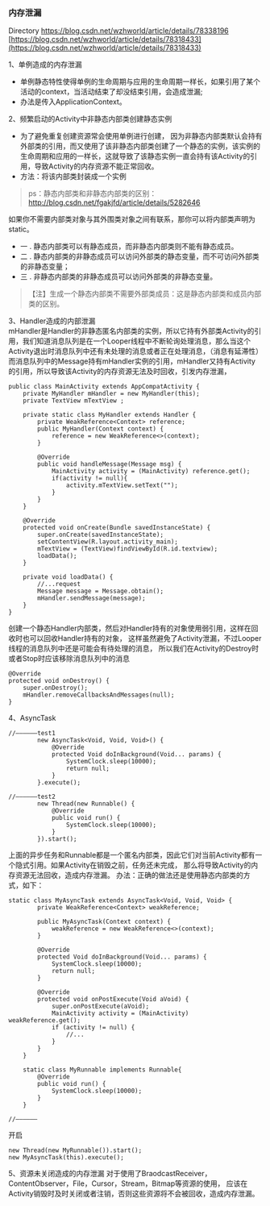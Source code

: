 ### 内存泄漏
Directory
https://blog.csdn.net/wzhworld/article/details/78338196
<br>
[https://blog.csdn.net/wzhworld/article/details/78318433](https://blog.csdn.net/wzhworld/article/details/78318433)
<br>

1、单例造成的内存泄漏
- 单例静态特性使得单例的生命周期与应用的生命周期一样长，如果引用了某个活动的context，当活动结束了却没结束引用，会造成泄漏;
- 办法是传入ApplicationContext。

2、频繁启动的Activity中非静态内部类创建静态实例<br>
- 为了避免重复创建资源常会使用单例进行创建， 因为非静态内部类默认会持有外部类的引用，而又使用了该非静态内部类创建了一个静态的实例，该实例的生命周期和应用的一样长，这就导致了该静态实例一直会持有该Activity的引用，导致Activity的内存资源不能正常回收。
- 方法：将该内部类封装成一个实例
> ps：静态内部类和非静态内部类的区别：http://blog.csdn.net/fgakjfd/article/details/5282646

如果你不需要内部类对象与其外围类对象之间有联系，那你可以将内部类声明为static。<br>
- 一 . 静态内部类可以有静态成员，而非静态内部类则不能有静态成员。
- 二 . 静态内部类的非静态成员可以访问外部类的静态变量，而不可访问外部类的非静态变量；
- 三 . 非静态内部类的非静态成员可以访问外部类的非静态变量。

> 【注】生成一个静态内部类不需要外部类成员：这是静态内部类和成员内部类的区别。

3、Handler造成的内部泄漏 <br>
mHandler是Handler的非静态匿名内部类的实例，所以它持有外部类Activity的引用，我们知道消息队列是在一个Looper线程中不断轮询处理消息，那么当这个Activity退出时消息队列中还有未处理的消息或者正在处理消息，（消息有延滞性）而消息队列中的Message持有mHandler实例的引用，mHandler又持有Activity的引用，所以导致该Activity的内存资源无法及时回收，引发内存泄漏，
```
public class MainActivity extends AppCompatActivity {
    private MyHandler mHandler = new MyHandler(this);
    private TextView mTextView ;

    private static class MyHandler extends Handler {
        private WeakReference<Context> reference;
        public MyHandler(Context context) {
            reference = new WeakReference<>(context);
        }

        @Override
        public void handleMessage(Message msg) {
            MainActivity activity = (MainActivity) reference.get();
            if(activity != null){
                activity.mTextView.setText("");
            }
        }
    }

    @Override
    protected void onCreate(Bundle savedInstanceState) {
        super.onCreate(savedInstanceState);
        setContentView(R.layout.activity_main);
        mTextView = (TextView)findViewById(R.id.textview);
        loadData();
    }

    private void loadData() {
        //...request
        Message message = Message.obtain();
        mHandler.sendMessage(message);
    }
}
```
创建一个静态Handler内部类，然后对Handler持有的对象使用弱引用，这样在回收时也可以回收Handler持有的对象，
这样虽然避免了Activity泄漏，不过Looper线程的消息队列中还是可能会有待处理的消息，
所以我们在Activity的Destroy时或者Stop时应该移除消息队列中的消息
```
@Override
protected void onDestroy() {
    super.onDestroy();
    mHandler.removeCallbacksAndMessages(null);
}
```
4、AsyncTask <br>
```
//——————test1
        new AsyncTask<Void, Void, Void>() {
            @Override
            protected Void doInBackground(Void... params) {
                SystemClock.sleep(10000);
                return null;
            }
        }.execute();

//——————test2
        new Thread(new Runnable() {
            @Override
            public void run() {
                SystemClock.sleep(10000);
            }
        }).start();
```
上面的异步任务和Runnable都是一个匿名内部类，因此它们对当前Activity都有一个隐式引用。如果Activity在销毁之前，任务还未完成， 那么将导致Activity的内存资源无法回收，造成内存泄漏。
办法：正确的做法还是使用静态内部类的方式，如下：
```
static class MyAsyncTask extends AsyncTask<Void, Void, Void> {
        private WeakReference<Context> weakReference;

        public MyAsyncTask(Context context) {
            weakReference = new WeakReference<>(context);
        }

        @Override
        protected Void doInBackground(Void... params) {
            SystemClock.sleep(10000);
            return null;
        }

        @Override
        protected void onPostExecute(Void aVoid) {
            super.onPostExecute(aVoid);
            MainActivity activity = (MainActivity) weakReference.get();
            if (activity != null) {
                //...
            }
        }
    }

    static class MyRunnable implements Runnable{
        @Override
        public void run() {
            SystemClock.sleep(10000);
        }
    }

//——————
```
开启
```
new Thread(new MyRunnable()).start();
new MyAsyncTask(this).execute();
```
5、资源未关闭造成的内存泄漏
对于使用了BraodcastReceiver，ContentObserver，File，Cursor，Stream，Bitmap等资源的使用，
应该在Activity销毁时及时关闭或者注销，否则这些资源将不会被回收，造成内存泄漏。

